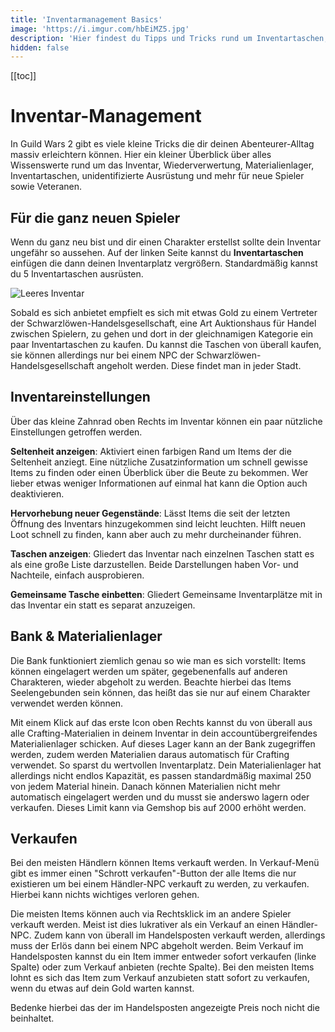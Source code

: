```yaml
---
title: 'Inventarmanagement Basics'
image: 'https://i.imgur.com/hbEiMZ5.jpg'
description: 'Hier findest du Tipps und Tricks rund um Inventartaschen, Schrottitems und Wiederverwertung.'
hidden: false
---
```


[[toc]]

# Inventar-Management

In Guild Wars 2 gibt es viele kleine Tricks die dir deinen Abenteurer-Alltag massiv erleichtern können. Hier ein kleiner Überblick über alles Wissenswerte rund um das Inventar, Wiederverwertung, Materialienlager, Inventartaschen, unidentifizierte Ausrüstung und mehr für neue Spieler sowie Veteranen. 

## Für die ganz neuen Spieler

Wenn du ganz neu bist und dir einen Charakter erstellst sollte dein Inventar ungefähr so aussehen. Auf der linken Seite kannst du **Inventartaschen** einfügen die dann deinen Inventarplatz vergrößern. Standardmäßig kannst du 5 Inventartaschen ausrüsten.

![Leeres Inventar](https://i.imgur.com/NuuW7D8.jpeg "Inventar eines neuen Charakters")

Sobald es sich anbietet empfielt es sich mit etwas Gold zu einem Vertreter der Schwarzlöwen-Handelsgesellschaft, eine Art Auktionshaus für Handel zwischen Spielern, zu gehen und dort in der gleichnamigen Kategorie ein paar Inventartaschen zu kaufen. Du kannst die Taschen von überall kaufen, sie können allerdings nur bei einem NPC der Schwarzlöwen-Handelsgesellschaft angeholt werden. Diese findet man in jeder Stadt.

## Inventareinstellungen

Über das kleine Zahnrad oben Rechts im Inventar können ein paar nützliche Einstellungen getroffen werden.

**Seltenheit anzeigen**: Aktiviert einen farbigen Rand um Items der die Seltenheit anziegt. Eine nützliche Zusatzinformation um schnell gewisse Items zu finden oder einen Überblick über die Beute zu bekommen. Wer lieber etwas weniger Informationen auf einmal hat kann die Option auch deaktivieren.

**Hervorhebung neuer Gegenstände**: Lässt Items die seit der letzten Öffnung des Inventars hinzugekommen sind leicht leuchten. Hilft neuen Loot schnell zu finden, kann aber auch zu mehr durcheinander führen.

**Taschen anzeigen**: Gliedert das Inventar nach einzelnen Taschen statt es als eine große Liste darzustellen. Beide Darstellungen haben Vor- und Nachteile, einfach ausprobieren.

**Gemeinsame Tasche einbetten**: Gliedert Gemeinsame Inventarplätze mit in das Inventar ein statt es separat anzuzeigen.

## Bank & Materialienlager

Die Bank funktioniert ziemlich genau so wie man es sich vorstellt: Items können eingelagert werden um später, gegebenenfalls auf anderen Charakteren, wieder abgeholt zu werden. Beachte hierbei das Items Seelengebunden sein können, das heißt das sie nur auf einem Charakter verwendet werden können.

Mit einem Klick auf das erste Icon oben Rechts kannst du von überall aus alle Crafting-Materialien in deinem Inventar in dein accountübergreifendes Materialienlager schicken. Auf dieses Lager kann an der Bank zugegriffen werden, zudem werden Materialien daraus automatisch für Crafting verwendet. So sparst du wertvollen Inventarplatz. Dein Materialienlager hat allerdings nicht endlos Kapazität, es passen standardmäßig maximal 250 von jedem Material hinein. Danach können Materialien nicht mehr automatisch eingelagert werden und du musst sie anderswo lagern oder verkaufen. Dieses Limit kann via Gemshop bis auf 2000 erhöht werden.

## Verkaufen 

Bei den meisten Händlern können Items verkauft werden. In Verkauf-Menü gibt es immer einen "Schrott verkaufen"-Button der alle Items die nur existieren um bei einem Händler-NPC verkauft zu werden, zu verkaufen. Hierbei kann nichts wichtiges verloren gehen. 

Die meisten Items können auch via Rechtsklick im <tooltip text="Handelsposten" title="Schwarzlöwen-Handelsgesellschaft"> an andere Spieler verkauft werden. Meist ist dies lukrativer als ein Verkauf an einen Händler-NPC. Zudem kann von überall im Handelsposten verkauft werden, allerdings muss der Erlös dann bei einem NPC abgeholt werden. Beim Verkauf im Handelsposten kannst du ein Item immer entweder sofort verkaufen (linke Spalte) oder zum Verkauf anbieten (rechte Spalte). Bei den meisten Items lohnt es sich das Item zum Verkauf anzubieten statt sofort zu verkaufen, wenn du etwas auf dein Gold warten kannst. 

Bedenke hierbei das der im Handelsposten angezeigte Preis noch nicht die <tooltip text="Handelspostengebühr von 15%" title="5% Listengebühr, bei Verkauf 10% Transaktionsgebühr"> beinhaltet.